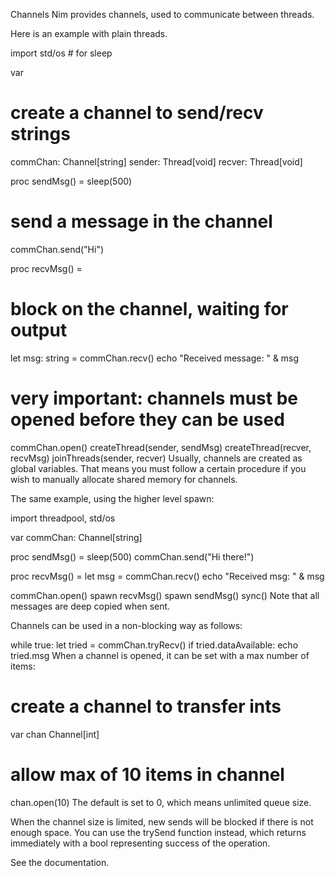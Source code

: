 Channels
Nim provides channels, used to communicate between threads.

Here is an example with plain threads.

import std/os # for sleep

var
  # create a channel to send/recv strings
  commChan: Channel[string]
  sender: Thread[void]
  recver: Thread[void]

proc sendMsg() =
  sleep(500)
  # send a message in the channel
  commChan.send("Hi")

proc recvMsg() =
  # block on the channel, waiting for output
  let msg: string = commChan.recv()
  echo "Received message: " & msg

# very important: channels must be opened before they can be used
commChan.open()
createThread(sender, sendMsg)
createThread(recver, recvMsg)
joinThreads(sender, recver)
Usually, channels are created as global variables. That means you must follow a certain procedure if you wish to manually allocate shared memory for channels.

The same example, using the higher level spawn:

import threadpool, std/os

var commChan: Channel[string]

proc sendMsg() =
  sleep(500)
  commChan.send("Hi there!")

proc recvMsg() =
  let msg = commChan.recv()
  echo "Received msg: " & msg

commChan.open()
spawn recvMsg()
spawn sendMsg()
sync()
Note that all messages are deep copied when sent.

Channels can be used in a non-blocking way as follows:

while true:
  let tried = commChan.tryRecv()
  if tried.dataAvailable:
    echo tried.msg
When a channel is opened, it can be set with a max number of items:

# create a channel to transfer ints
var chan Channel[int]
# allow max of 10 items in channel
chan.open(10)
The default is set to 0, which means unlimited queue size.

When the channel size is limited, new sends will be blocked if there is not enough space. You can use the trySend function instead, which returns immediately with a bool representing success of the operation.

See the documentation.